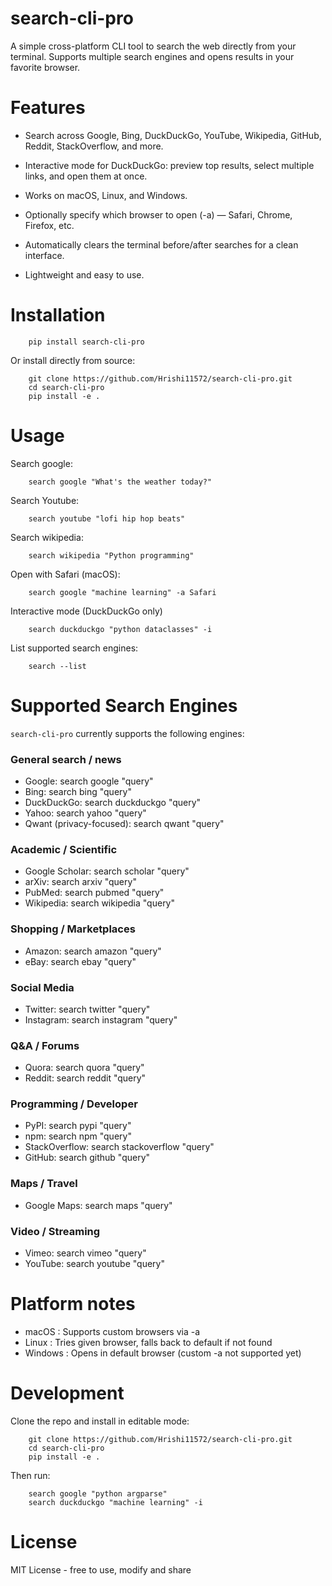# search-cli-pro

A simple cross-platform CLI tool to search the web directly from your terminal.
Supports multiple search engines and opens results in your favorite browser.

# Features

- Search across Google, Bing, DuckDuckGo, YouTube, Wikipedia, GitHub, Reddit, StackOverflow, and more.

- Interactive mode for DuckDuckGo: preview top results, select multiple links, and open them at once.
  
- Works on macOS, Linux, and Windows.

- Optionally specify which browser to open (-a) — Safari, Chrome, Firefox, etc.

- Automatically clears the terminal before/after searches for a clean interface.
  
- Lightweight and easy to use.

# Installation

        pip install search-cli-pro

Or install directly from source:

        git clone https://github.com/Hrishi11572/search-cli-pro.git
        cd search-cli-pro
        pip install -e .

# Usage

Search google:

        search google "What's the weather today?"

Search Youtube:

        search youtube "lofi hip hop beats"

Search wikipedia:

        search wikipedia "Python programming"

Open with Safari (macOS):

        search google "machine learning" -a Safari

Interactive mode (DuckDuckGo only)

        search duckduckgo "python dataclasses" -i


List supported search engines:

        search --list

# Supported Search Engines
`search-cli-pro` currently supports the following engines:

### General search / news

- Google: search google "query"
- Bing: search bing "query"
- DuckDuckGo: search duckduckgo "query"
- Yahoo: search yahoo "query"
- Qwant (privacy-focused): search qwant "query"

### Academic / Scientific

- Google Scholar: search scholar "query"
- arXiv: search arxiv "query"
- PubMed: search pubmed "query"
- Wikipedia: search wikipedia "query"

### Shopping / Marketplaces

- Amazon: search amazon "query"
- eBay: search ebay "query"

### Social Media

- Twitter: search twitter "query"
- Instagram: search instagram "query"

### Q&A / Forums

- Quora: search quora "query"
- Reddit: search reddit "query"

### Programming / Developer

- PyPI: search pypi "query"
- npm: search npm "query"
- StackOverflow: search stackoverflow "query"
- GitHub: search github "query"

### Maps / Travel

- Google Maps: search maps "query"

### Video / Streaming

- Vimeo: search vimeo "query"
- YouTube: search youtube "query"

# Platform notes

- macOS : Supports custom browsers via -a
- Linux : Tries given browser, falls back to default if not found
- Windows : Opens in default browser (custom -a not supported yet)

# Development

Clone the repo and install in editable mode:

        git clone https://github.com/Hrishi11572/search-cli-pro.git
        cd search-cli-pro
        pip install -e . 

Then run:

        search google "python argparse"
        search duckduckgo "machine learning" -i

# License

MIT License - free to use, modify and share
